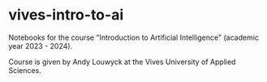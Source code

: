 # vives-intro-to-ai

Notebooks for the course "Introduction to Artificial Intelligence" (academic year 2023 - 2024).

Course is given by Andy Louwyck at the Vives University of Applied Sciences.


